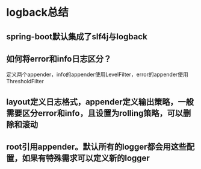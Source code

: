 # logback总结

## spring-boot默认集成了slf4j与logback

## 如何将error和info日志区分？

定义两个appender，info的appender使用LevelFilter，error的appender使用ThresholdFilter

## layout定义日志格式，appender定义输出策略，一般需要区分error和info，且设置为rolling策略，可以删除和滚动

## root引用appender。默认所有的logger都会用这些配置，如果有特殊需求可以定义新的logger